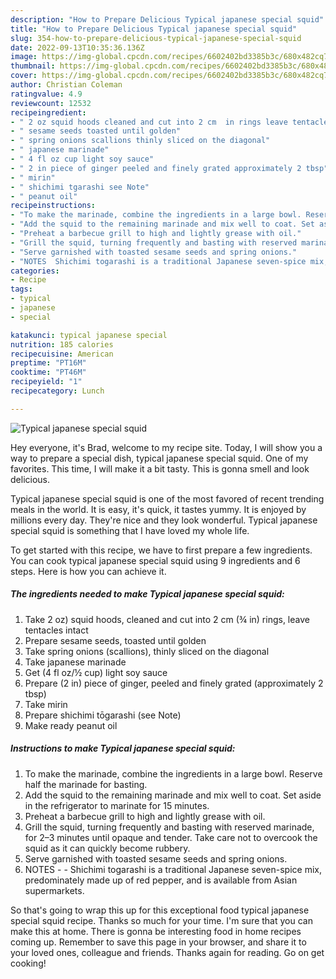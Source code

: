 ```yaml
---
description: "How to Prepare Delicious Typical japanese special squid"
title: "How to Prepare Delicious Typical japanese special squid"
slug: 354-how-to-prepare-delicious-typical-japanese-special-squid
date: 2022-09-13T10:35:36.136Z
image: https://img-global.cpcdn.com/recipes/6602402bd3385b3c/680x482cq70/typical-japanese-special-squid-recipe-main-photo.jpg
thumbnail: https://img-global.cpcdn.com/recipes/6602402bd3385b3c/680x482cq70/typical-japanese-special-squid-recipe-main-photo.jpg
cover: https://img-global.cpcdn.com/recipes/6602402bd3385b3c/680x482cq70/typical-japanese-special-squid-recipe-main-photo.jpg
author: Christian Coleman
ratingvalue: 4.9
reviewcount: 12532
recipeingredient:
- " 2 oz squid hoods cleaned and cut into 2 cm  in rings leave tentacles intact"
- " sesame seeds toasted until golden"
- " spring onions scallions thinly sliced on the diagonal"
- " japanese marinade"
- " 4 fl oz cup light soy sauce"
- " 2 in piece of ginger peeled and finely grated approximately 2 tbsp"
- " mirin"
- " shichimi tgarashi see Note"
- " peanut oil"
recipeinstructions:
- "To make the marinade, combine the ingredients in a large bowl. Reserve half the marinade for basting."
- "Add the squid to the remaining marinade and mix well to coat. Set aside in the refrigerator to marinate for 15 minutes."
- "Preheat a barbecue grill to high and lightly grease with oil."
- "Grill the squid, turning frequently and basting with reserved marinade, for 2–3 minutes until opaque and tender. Take care not to overcook the squid as it can quickly become rubbery."
- "Serve garnished with toasted sesame seeds and spring onions."
- "NOTES  Shichimi togarashi is a traditional Japanese seven-spice mix, predominately made up of red pepper, and is available from Asian supermarkets."
categories:
- Recipe
tags:
- typical
- japanese
- special

katakunci: typical japanese special 
nutrition: 185 calories
recipecuisine: American
preptime: "PT16M"
cooktime: "PT46M"
recipeyield: "1"
recipecategory: Lunch

---
```



![Typical japanese special squid](https://img-global.cpcdn.com/recipes/6602402bd3385b3c/680x482cq70/typical-japanese-special-squid-recipe-main-photo.jpg)

Hey everyone, it's Brad, welcome to my recipe site. Today, I will show you a way to prepare a special dish, typical japanese special squid. One of my favorites. This time, I will make it a bit tasty. This is gonna smell and look delicious.



Typical japanese special squid is one of the most favored of recent trending meals in the world. It is easy, it's quick, it tastes yummy. It is enjoyed by millions every day. They're nice and they look wonderful. Typical japanese special squid is something that I have loved my whole life.


To get started with this recipe, we have to first prepare a few ingredients. You can cook typical japanese special squid using 9 ingredients and 6 steps. Here is how you can achieve it.

<!--inarticleads1-->

##### The ingredients needed to make Typical japanese special squid:

1. Take  2 oz) squid hoods, cleaned and cut into 2 cm (¾ in) rings, leave tentacles intact
1. Prepare  sesame seeds, toasted until golden
1. Take  spring onions (scallions), thinly sliced on the diagonal
1. Take  japanese marinade
1. Get  (4 fl oz/½ cup) light soy sauce
1. Prepare  (2 in) piece of ginger, peeled and finely grated (approximately 2 tbsp)
1. Take  mirin
1. Prepare  shichimi tōgarashi (see Note)
1. Make ready  peanut oil




<!--inarticleads2-->

##### Instructions to make Typical japanese special squid:

1. To make the marinade, combine the ingredients in a large bowl. Reserve half the marinade for basting.
1. Add the squid to the remaining marinade and mix well to coat. Set aside in the refrigerator to marinate for 15 minutes.
1. Preheat a barbecue grill to high and lightly grease with oil.
1. Grill the squid, turning frequently and basting with reserved marinade, for 2–3 minutes until opaque and tender. Take care not to overcook the squid as it can quickly become rubbery.
1. Serve garnished with toasted sesame seeds and spring onions.
1. NOTES -  - Shichimi togarashi is a traditional Japanese seven-spice mix, predominately made up of red pepper, and is available from Asian supermarkets.




So that's going to wrap this up for this exceptional food typical japanese special squid recipe. Thanks so much for your time. I'm sure that you can make this at home. There is gonna be interesting food in home recipes coming up. Remember to save this page in your browser, and share it to your loved ones, colleague and friends. Thanks again for reading. Go on get cooking!
